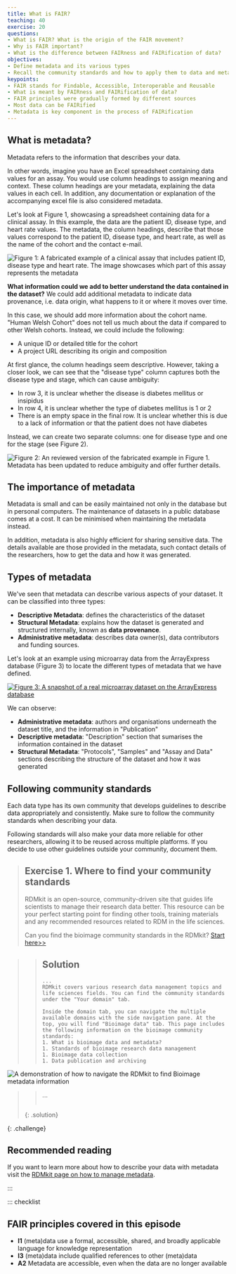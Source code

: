 ```yaml
---
title: What is FAIR?
teaching: 40
exercise: 20
questions:
- What is FAIR? What is the origin of the FAIR movement?
- Why is FAIR important?
- What is the difference between FAIRness and FAIRification of data?
objectives:
- Define metadata and its various types
- Recall the community standards and how to apply them to data and metadata
keypoints:
- FAIR stands for Findable, Accessible, Interoperable and Reusable
- What is meant by FAIRness and FAIRification of data?
- FAIR principles were gradually formed by different sources
- Most data can be FAIRified 
- Metadata is key component in the process of FAIRification
---
```

 
## What is metadata?
Metadata refers to the information that describes your data.

In other words, imagine you have an Excel spreadsheet containing data values for an assay. You would use column headings to assign meaning and context. These column headings are your metadata, explaining the data values in each cell. In addition, any documentation or explanation of the accompanying excel file is also considered metadata.

Let's look at Figure 1, showcasing a spreadsheet containing data for a clinical assay. In this example, the data are the patient ID, disease type, and heart rate values. The metadata, the column headings, describe that those values correspond to the patient ID, disease type, and heart rate, as well as the name of the cohort and the contact e-mail.

![Figure 1: A fabricated example of a clinical assay that includes patient ID, disease type and heart rate. The image showcases which part of this assay represents the metadata](https://i.imgur.com/ldWrS5L.png)


**What information could we add to better understand the data contained in the dataset?**
We could add additional metadata to indicate data provenance, i.e. data origin, what happens to it or where it moves over time.

In this case, we should add more information about the cohort name. "Human Welsh Cohort" does not tell us much about the data if compared to other Welsh cohorts. Instead, we could include the following:
- A unique ID or detailed title for the cohort
- A project URL describing its origin and composition

At first glance, the column headings seem descriptive. However, taking a closer look, we can see that the "disease type" column captures both the disease type and stage, which can cause ambiguity:
- In row 3, it is unclear whether the disease is diabetes mellitus or insipidus
- In row 4, it is unclear whether the type of diabetes mellitus is 1 or 2
- There is an empty space in the final row. It is unclear whether this is due to a lack of information or that the patient does not have diabetes

Instead, we can create two separate columns: one for disease type and one for the stage (see Figure 2).

![Figure 2: An reviewed version of the fabricated example in Figure 1. Metadata has been updated to reduce ambiguity and offer further details.](https://i.imgur.com/d94Xckq.png)

## The importance of metadata
Metadata is small and can be easily maintained not only in the database but in personal computers. The maintenance of datasets in a public database comes at a cost. It can be minimised when maintaining the metadata instead.

In addition, metadata is also highly efficient for sharing sensitive data. The details available are those provided in the metadata, such contact details of the researchers, how to get the data and how it was generated.

## Types of metadata
We've seen that metadata can describe various aspects of your dataset. It can be classified into three types:
- **Descriptive Metadata**: defines the characteristics of the dataset
- **Structural Metadata**: explains how the dataset is generated and structured internally, known as **data provenance**.
- **Administrative metadata**: describes data owner(s), data contributors and funding sources.

Let's look at an example using microarray data from the ArrayExpress database (Figure 3) to locate the different types of metadata that we have defined.

[![Figure 3: A snapshot of a real microarray dataset on the ArrayExpress database](https://i.imgur.com/igdEmOu.png)](https://www.ebi.ac.uk/biostudies/arrayexpress/studies/E-MTAB-7933)

We can observe:
- **Administrative metadata**: authors and organisations underneath the dataset title, and the information in "Publication"
- **Descriptive metadata**: "Description" section that sumarises the information contained in the dataset
- **Structural Metadata**: "Protocols", "Samples" and "Assay and Data" sections describing the structure of the dataset and how it was generated

## Following community standards
Each data type has its own community that develops guidelines to describe data appropriately and consistently. Make sure to follow the community standards when describing your data.

Following standards will also make your data more reliable for other researchers, allowing it to be reused across multiple platforms. If you decide to use other guidelines outside your community, document them. 


 
> ## Exercise 1. Where to find your community standards
> RDMkit is an open-source, community-driven site that guides life scientists to manage their research data better. This resource can be your perfect starting point for finding other tools, training materials and any recommended resources related to RDM in the life sciences.
>
> Can you find the bioimage community standards in the RDMkit?
> [Start here>>](https://rdmkit.elixir-europe.org/)

> > ## Solution
> >
> > ~~~
> > ...
> > RDMkit covers various research data management topics and life sciences fields. You can find the community standards under the "Your domain" tab.
> >
> > Inside the domain tab, you can navigate the multiple available domains with the side navigation pane. At the top, you will find "Bioimage data" tab. This page includes the following information on the bioimage community standards:
> > 1. What is bioimage data and metadata?
> > 1. Standards of bioimage research data management
> > 1. Bioimage data collection
> > 1. Data publication and archiving

![A demonstration of how to navigate the RDMkit to find Bioimage metadata information](https://i.imgur.com/kXl80Rm.gif)
> > ...
> > ~~~
> {: .solution}
>
{: .challenge}

## Recommended reading
If you want to learn more about how to describe your data with metadata visit the [RDMkit page on how to manage metadata](https://rdmkit.elixir-europe.org/metadata_management.html).


:::

::: checklist
## FAIR principles covered in this episode
- **I1**  (meta)data use a formal, accessible, shared, and broadly applicable language for knowledge representation 
- **I3**  (meta)data include qualified references to other (meta)data 
- **A2** Metadata are accessible, even when the data are no longer available


